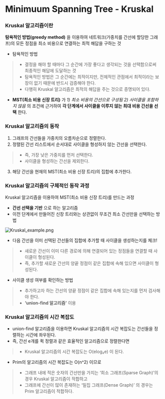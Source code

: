 # Minimuum Spanning Tree - Kruskal


### Kruskal 알고리즘이란
**탐욕적인 방법(greedy method)** 을 이용하여 네트워크(가중치를 간선에 할당한 그래프)의 모든 정점을 최소 비용으로 연결하는 최적 해답을 구하는 것

* 탐욕적인 방법
> * 결정을 해야 할 때마다 그 순간에 가장 좋다고 생각되는 것을 선택함으로써 최종적인 해답에 도달하는 것
> * 탐욕적인 방법은 그 순간에는 최적이지만, 전체적인 관점에서 최적이라는 보장이 없기 때문에 반드시 검증해야 한다.
> * 다행히 Kruskal 알고리즘은 최적의 해답을 주는 것으로 증명되어 있다.
* **MST(최소 비용 신장 트리)** 가 *1) 최소 비용의 간선으로 구성됨* *2) 사이클을 포함하지 않음* 의 조건에 근거하여 **각 단계에서 사이클을 이루지 않는 최대 비용 간선을 선택** 한다.


### Kruskal 알고리즘의 동작 
1. 그래프의 간선들을 가중치의 오름차순으로 정렬한다.
2. 정렬된 간선 리스트에서 순서대로 사이클을 형성하지 않는 간선을 선택한다.
> * 즉, 가장 낮은 가중치를 먼저 선택한다.
>* 사이클을 형성하는 간선을 제외한다.
3. 해당 간선을 현재의 MST(최소 비용 신장 트리)의 집합에 추가한다.


### Kruskal 알고리즘의 구체적인 동작 과정
Kruskal 알고리즘을 이용하여 MST(최소 비용 신장 트리)를 만드는 과정

* **간선 선택을 기반** 으로 하는 알고리즘
* 이전 단계에서 만들어진 신장 트리와는 상관없이 무조건 최소 간선만을 선택하는 방법

![Kruskal_example.png](https://gmlwjd9405.github.io/images/algorithm-mst/kruskal-example2.png)

* 다음 간선을 이미 선택된 간선들의 집합에 추가할 때 사이클을 생성하는지를 체크!
> * 새로운 간선이 이미 다른 경로에 의해 연결되어 있는 정점들을 연결할 때 사이클이 형성된다.
> * 즉, 추가할 새로운 간선의 양끝 정점이 같은 집합에 속해 있으면 사이클이 형성된다.
* 사이클 생성 여부를 확인하는 방법
> * 추가하고자 하는 간선의 양끝 정점이 같은 집합에 속해 있는지를 먼저 검사해야 한다.
> * **‘union-find 알고리즘’** 이용


### Kruskal 알고리즘의 시간 복잡도
* union-find 알고리즘을 이용하면 Kruskal 알고리즘의 시간 복잡도는 간선들을 정렬하는 시간에 좌우된다.
* 즉, 간선 e개를 퀵 정렬과 같은 효율적인 알고리즘으로 정렬한다면
> * Kruskal 알고리즘의 시간 복잡도는 O(elog₂e) 이 된다.
* Prim의 알고리즘의 시간 복잡도는 O(n^2) 이므로
> * 그래프 내에 적은 숫자의 간선만을 가지는 ‘희소 그래프(Sparse Graph)’의 경우 Kruskal 알고리즘이 적합하고
> * 그래프에 간선이 많이 존재하는 ‘밀집 그래프(Dense Graph)’ 의 경우는 Prim 알고리즘이 적합하다.


